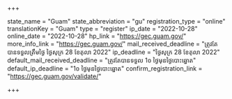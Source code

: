 +++

state_name = "Guam"
state_abbreviation = "gu"
registration_type = "online"
translationKey = "Guam"
type = "register"
ip_date = "2022-10-28"
online_date = "2022-10-28"
hp_link = "https://gec.guam.gov/"
more_info_link = "https://gec.guam.gov/"
mail_received_deadline = "ត្រូវតែបានទទួលត្រឹមថ្ងៃ​ ថ្ងៃសុក្រ 28 ខែតុលា 2022"
ip_deadline = "ថ្ងៃសុក្រ 28 ខែតុលា 2022"
default_mail_received_deadline = "ត្រូវតែបានទទួល 1០ ថ្ងៃមុនថ្ងៃបោះឆ្នោត"
default_ip_deadline = "1០ ថ្ងៃមុនថ្ងៃបោះឆ្នោត"
confirm_registration_link = "https://gec.guam.gov/validate/"

+++